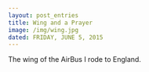 ```yaml
---
layout: post_entries
title: Wing and a Prayer
image: /img/wing.jpg
dated: FRIDAY, JUNE 5, 2015
---
```

The wing of the AirBus I rode to England.

